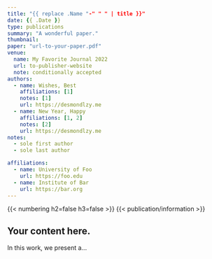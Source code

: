 ```yaml
---
title: "{{ replace .Name "-" " " | title }}"
date: {{ .Date }}
type: publications
summary: "A wonderful paper."
thumbnail: 
paper: "url-to-your-paper.pdf"
venue: 
  name: My Favorite Journal 2022
  url: to-publisher-website
  note: conditionally accepted
authors:
  - name: Wishes, Best
    affiliations: [1]
    notes: [1]
    url: https://desmondlzy.me
  - name: New Year, Happy
    affiliations: [1, 2]
    notes: [2]
    url: https://desmondlzy.me
notes:
  - sole first author
  - sole last author

affiliations:
  - name: University of Foo
    url: https://foo.edu
  - name: Institute of Bar
    url: https://bar.org
---
```

{{< numbering h2=false h3=false >}}
{{< publication/information >}}

## Your content here.

In this work, we present a...